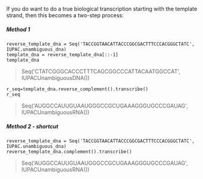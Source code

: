 If you do want to do a true biological transcription starting with the template strand, then this becomes a two-step process: 

##### Method 1

```{.python}
reverse_template_dna = Seq('TACCGGTAACATTACCCGGCGACTTTCCCACGGGCTATC', IUPAC.unambiguous_dna)
template_dna = reverse_template_dna[::-1]
template_dna
```

> Seq('CTATCGGGCACCCTTTCAGCGGCCCATTACAATGGCCAT', IUPACUnambiguousDNA())

```{.python}
r_seq=template_dna.reverse_complement().transcribe()
r_seq
```

> Seq('AUGGCCAUUGUAAUGGGCCGCUGAAAGGGUGCCCGAUAG', IUPACUnambiguousRNA())

##### Method 2 - shortcut

```{.python}
reverse_template_dna = Seq('TACCGGTAACATTACCCGGCGACTTTCCCACGGGCTATC', IUPAC.unambiguous_dna)
reverse_template_dna.complement().transcribe()
```

> Seq('AUGGCCAUUGUAAUGGGCCGCUGAAAGGGUGCCCGAUAG', IUPACUnambiguousRNA())

